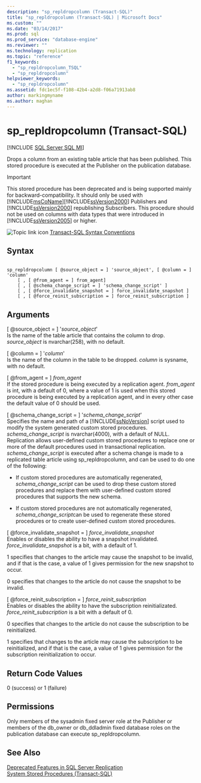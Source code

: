 ```yaml
---
description: "sp_repldropcolumn (Transact-SQL)"
title: "sp_repldropcolumn (Transact-SQL) | Microsoft Docs"
ms.custom: ""
ms.date: "03/14/2017"
ms.prod: sql
ms.prod_service: "database-engine"
ms.reviewer: ""
ms.technology: replication
ms.topic: "reference"
f1_keywords: 
  - "sp_repldropcolumn_TSQL"
  - "sp_repldropcolumn"
helpviewer_keywords: 
  - "sp_repldropcolumn"
ms.assetid: fdc1ec5f-f108-42b4-a2d8-f06a71913ab8
author: markingmyname
ms.author: maghan
---
```

# sp_repldropcolumn (Transact-SQL)
[!INCLUDE [SQL Server SQL MI](../../includes/applies-to-version/sql-asdbmi.md)]

  Drops a column from an existing table article that has been published. This stored procedure is executed at the Publisher on the publication database.  
  
> [!IMPORTANT]
>  This stored procedure has been deprecated and is being supported mainly for backward-compatibility. It should only be used with [!INCLUDE[msCoName](../../includes/msconame-md.md)][!INCLUDE[ssVersion2000](../../includes/ssversion2000-md.md)] Publishers and [!INCLUDE[ssVersion2000](../../includes/ssversion2000-md.md)] republishing Subscribers. This procedure should not be used on columns with data types that were introduced in [!INCLUDE[ssVersion2005](../../includes/ssversion2005-md.md)] or higher.  
  
 ![Topic link icon](../../database-engine/configure-windows/media/topic-link.gif "Topic link icon") [Transact-SQL Syntax Conventions](../../t-sql/language-elements/transact-sql-syntax-conventions-transact-sql.md)  
  
## Syntax  
  
```  
  
sp_repldropcolumn [ @source_object = ] 'source_object', [ @column = ] 'column'   
    [ , [ @from_agent = ] from_agent]   
    [ , [ @schema_change_script = ] 'schema_change_script' ]   
    [ , [ @force_invalidate_snapshot = ] force_invalidate_snapshot ]   
    [ , [ @force_reinit_subscription = ] force_reinit_subscription ]   
```  
  
## Arguments  
 [ @source_object = ] '*source_object*'  
 Is the name of the table article that contains the column to drop. *source_object* is nvarchar(258), with no default.  
  
 [ @column = ] '*column*'  
 Is the name of the column in the table to be dropped. *column* is sysname, with no default.  
  
 [ @from_agent = ] *from_agent*  
 If the stored procedure is being executed by a replication agent. *from_agent* is int, with a default of 0, where a value of 1 is used when this stored procedure is being executed by a replication agent, and in every other case the default value of 0 should be used.  
  
 [ @schema_change_script = ] '*schema_change_script*'  
 Specifies the name and path of a [!INCLUDE[ssNoVersion](../../includes/ssnoversion-md.md)] script used to modify the system generated custom stored procedures. *schema_change_script* is nvarchar(4000), with a default of NULL. Replication allows user-defined custom stored procedures to replace one or more of the default procedures used in transactional replication. *schema_change_script* is executed after a schema change is made to a replicated table article using sp_repldropcolumn, and can be used to do one of the following:  
  
-   If custom stored procedures are automatically regenerated, *schema_change_script* can be used to drop these custom stored procedures and replace them with user-defined custom stored procedures that supports the new schema.  
  
-   If custom stored procedures are not automatically regenerated, *schema_change_script*can be used to regenerate these stored procedures or to create user-defined custom stored procedures.  
  
 [ @force_invalidate_snapshot = ] *force_invalidate_snapshot*  
 Enables or disables the ability to have a snapshot invalidated. *force_invalidate_snapshot* is a bit, with a default of 1.  
  
 1 specifies that changes to the article may cause the snapshot to be invalid, and if that is the case, a value of 1 gives permission for the new snapshot to occur.  
  
 0 specifies that changes to the article do not cause the snapshot to be invalid.  
  
 [ @force_reinit_subscription = ] *force_reinit_subscription*  
 Enables or disables the ability to have the subscription reinitializated. *force_reinit_subscription* is a bit with a default of 0.  
  
 0 specifies that changes to the article do not cause the subscription to be reinitialized.  
  
 1 specifies that changes to the article may cause the subscription to be reinitialized, and if that is the case, a value of 1 gives permission for the subscription reinitialization to occur.  
  
## Return Code Values  
 0 (success) or 1 (failure)  
  
## Permissions  
 Only members of the sysadmin fixed server role at the Publisher or members of the db_owner or db_ddladmin fixed database roles on the publication database can execute sp_repldropcolumn.  
  
## See Also  
 [Deprecated Features in SQL Server Replication](../../relational-databases/replication/deprecated-features-in-sql-server-replication.md)   
 [System Stored Procedures &#40;Transact-SQL&#41;](../../relational-databases/system-stored-procedures/system-stored-procedures-transact-sql.md)  
  
  
